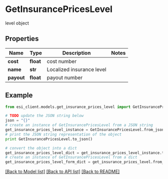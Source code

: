 # GetInsurancePricesLevel

level object

## Properties

Name | Type | Description | Notes
------------ | ------------- | ------------- | -------------
**cost** | **float** | cost number | 
**name** | **str** | Localized insurance level | 
**payout** | **float** | payout number | 

## Example

```python
from esi_client.models.get_insurance_prices_level import GetInsurancePricesLevel

# TODO update the JSON string below
json = "{}"
# create an instance of GetInsurancePricesLevel from a JSON string
get_insurance_prices_level_instance = GetInsurancePricesLevel.from_json(json)
# print the JSON string representation of the object
print GetInsurancePricesLevel.to_json()

# convert the object into a dict
get_insurance_prices_level_dict = get_insurance_prices_level_instance.to_dict()
# create an instance of GetInsurancePricesLevel from a dict
get_insurance_prices_level_form_dict = get_insurance_prices_level.from_dict(get_insurance_prices_level_dict)
```
[[Back to Model list]](../README.md#documentation-for-models) [[Back to API list]](../README.md#documentation-for-api-endpoints) [[Back to README]](../README.md)


